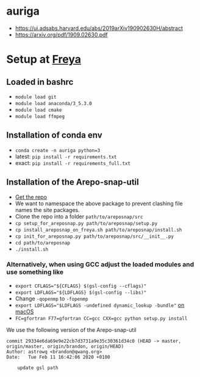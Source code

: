 # auriga
- https://ui.adsabs.harvard.edu/abs/2019arXiv190902630H/abstract
- https://arxiv.org/pdf/1909.02630.pdf

# Setup at [Freya](https://www.mpcdf.mpg.de/services/computing/linux/Astrophysics)
## Loaded in bashrc
- `module load git`
- `module load anaconda/3_5.3.0`
- `module load cmake`
- `module load ffmpeg`

## Installation of conda env
- `conda create -n auriga python=3`
- latest: `pip install -r requirements.txt`
- exact: `pip install -r requirements_full.txt`

## Installation of the Arepo-snap-util
- [Get the repo](https://bitbucket.org/federico_marinacci/arepo-snap-util/src/master/)
- We want to namespace the above package to prevent clashing file names the site packages.
- Clone the repo into a folder `path/to/areposnap/src`
- `cp setup_for_areposnap.py path/to/areposnap/setup.py`
- `cp install_areposnap_on_freya.sh path/to/areposnap/install.sh`
- `cp init_for_areposnap.py path/to/areposnap/src/__init__.py`
- `cd path/to/areposnap`
- `./install.sh`
### Alternatively, when using GCC adjust the loaded modules and use something like
- `export CFLAGS="${CFLAGS} $(gsl-config --cflags)"`
- `export LDFLAGS="${LDFLAGS} $(gsl-config --libs)"`
- Change `-qopenmp` to `-fopenmp`
- `export LDFLAGS="$LDFLAGS -undefined dynamic_lookup -bundle"` 
    [on macOS](https://github.com/numpy/numpy/issues/7427)
- `FC=gfortran F77=gfortran CC=gcc CXX=gcc python setup.py install`

We use the following version of the Arepo-snap-util
```
commit 29334e6da69e9e22cb7d3731a9e35c30361d34c0 (HEAD -> master, origin/master, origin/brandon, origin/HEAD)
Author: astrowq <brandon@qwang.org>
Date:   Tue Feb 11 16:42:06 2020 +0100

    update gsl path
```

